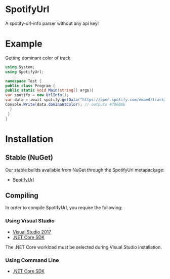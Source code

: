 # SpotifyUrl
A spotify-url-info parser without any api key!

# Example
Getting dominant color of track
```cs
using System;
using SpotifyUrl;

namespace Test {
public class Program {
public static void Main(string[] args){
var spotify = new UrlInfo();
var data = await spotify.getData("https://open.spotify.com/embed/track/44I5NYJ7CGEcaLOuG2zJsU");
Console.Write(data.dominantColor); // outputs #786B8E
  }
 }
}
```

# Installation

## Stable (NuGet)
Our stable builds available from NuGet through the SpotifyUrl metapackage:
- [SpotifyUrl](https://www.nuget.org/packages/SpotifyUrl)

## Compiling
In order to compile SpotifyUrl, you require the following:

### Using Visual Studio
- [Visual Studio 2017](https://www.microsoft.com/net/core#windowsvs2017)
- [.NET Core SDK](https://www.microsoft.com/net/download/core)

The .NET Core workload must be selected during Visual Studio installation.

### Using Command Line
- [.NET Core SDK](https://www.microsoft.com/net/download/core)
